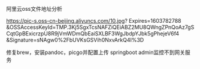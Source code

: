 阿里云oss文件地址分析

https://pic-s.oss-cn-beijing.aliyuncs.com/10.jpg?
Expires=1603782788
&OSSAccessKeyId=TMP.3Kj5SgxTcsNAFZiQEiABZ2MU8QWngZPnQoAz7gSCqtGpBExicrzpU8R9jVmWDmQbEaiSXLBF3WgJbdpYJbk5gPhejeV6f4
&Signature=sNAgw0%2FbUVKsGSVih0NxvArkQ4I%3D



修复brew，安装pandoc，picgo并配置上传
springboot admin监控不到网关服务
